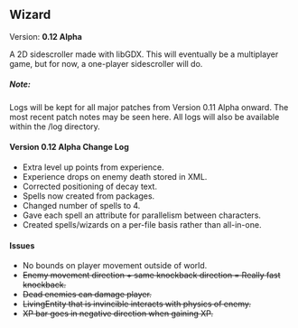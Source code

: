 <h2>Wizard</h2>
Version: <b>0.12 Alpha</b>

A 2D sidescroller made with libGDX. This will eventually be a multiplayer game, but for now, a one-player sidescroller will do.

<h5>Note:</h5>
Logs will be kept for all major patches from Version 0.11 Alpha onward. The most recent patch notes may be seen here. All logs will also be available within the /log directory.

<h4>Version 0.12 Alpha Change Log</h4>
<ul>
	<li>Extra level up points from experience.</li>
	<li>Experience drops on enemy death stored in XML.</li>
	<li>Corrected positioning of decay text.</li>
	<li>Spells now created from packages.</li>
	<li>Changed number of spells to 4.</li>
	<li>Gave each spell an attribute for parallelism between characters.</li>
	<li>Created spells/wizards on a per-file basis rather than all-in-one.</li>
</ul>

<h4>Issues</h4>
<ul>
	<li>No bounds on player movement outside of world.</li>
	<li><del>Enemy movement direction + same knockback direction = Really fast knockback.</del></li>
	<li><del>Dead enemies can damage player.</del></li>
	<li><del>LivingEntity that is invincible interacts with physics of enemy.</del></li>
	<li><del>XP bar goes in negative direction when gaining XP.</del></li>
</ul>
